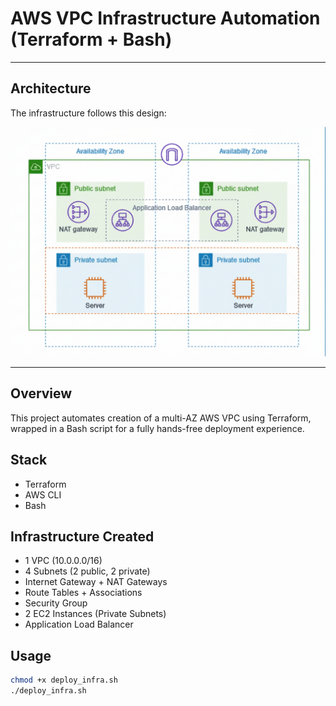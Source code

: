 # AWS VPC Infrastructure Automation (Terraform + Bash)

---

## Architecture

The infrastructure follows this design:

![AWS VPC Architecture](./diagram.png)

---

## Overview
This project automates creation of a multi-AZ AWS VPC using Terraform, wrapped in a Bash script for a fully hands-free deployment experience.

## Stack
- Terraform
- AWS CLI
- Bash

## Infrastructure Created
- 1 VPC (10.0.0.0/16)
- 4 Subnets (2 public, 2 private)
- Internet Gateway + NAT Gateways
- Route Tables + Associations
- Security Group
- 2 EC2 Instances (Private Subnets)
- Application Load Balancer

## Usage
```bash
chmod +x deploy_infra.sh
./deploy_infra.sh
